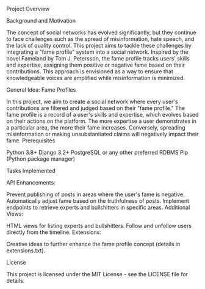 Project Overview

Background and Motivation

The concept of social networks has evolved significantly, but they continue to face challenges such as the spread of misinformation, hate speech, and the lack of quality control. This project aims to tackle these challenges by integrating a "fame profile" system into a social network. Inspired by the novel Fameland by Tom J. Petersson, the fame profile tracks users' skills and expertise, assigning them positive or negative fame based on their contributions. This approach is envisioned as a way to ensure that knowledgeable voices are amplified while misinformation is minimized.

General Idea: Fame Profiles

In this project, we aim to create a social network where every user's contributions are filtered and judged based on their "fame profile." The fame profile is a record of a user's skills and expertise, which evolves based on their actions on the platform. The more expertise a user demonstrates in a particular area, the more their fame increases. Conversely, spreading misinformation or making unsubstantiated claims will negatively impact their fame.
Prerequisites

Python 3.8+
Django 3.2+
PostgreSQL or any other preferred RDBMS
Pip (Python package manager)

Tasks Implemented

API Enhancements:

Prevent publishing of posts in areas where the user's fame is negative.
Automatically adjust fame based on the truthfulness of posts.
Implement endpoints to retrieve experts and bullshitters in specific areas.
Additional Views:

HTML views for listing experts and bullshitters.
Follow and unfollow users directly from the timeline.
Extensions:

Creative ideas to further enhance the fame profile concept (details in extensions.txt).

License

This project is licensed under the MIT License - see the LICENSE file for details.

